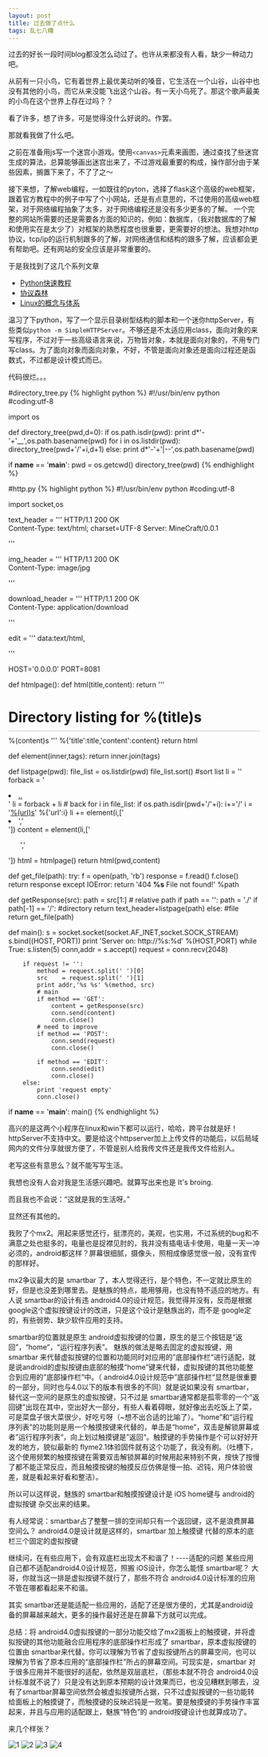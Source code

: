 ```yaml
---
layout: post
title: 过去做了点什么
tags: 乱七八糟
---
```

<style type="text/css">@import url(/media/css/pygments.css);</style>

过去的好长一段时间blog都没怎么动过了。也许从来都没有人看，缺少一种动力吧。

从前有一只小鸟，它有着世界上最优美动听的嗓音，它生活在一个山谷，山谷中也没有其他的小鸟，而它从来没能飞出这个山谷。有一天小鸟死了。那这个歌声最美的小鸟在这个世界上存在过吗？？

看了许多，想了许多，可是觉得没什么好说的。作罢。

那就看我做了什么吧。

之前在准备用js写一个迷宫小游戏。使用`<canvas>`元素来画图，通过查找了些迷宫生成的算法，总算能够画出迷宫出来了，不过游戏最重要的构成，操作部分由于某些因素，搁置下来了，不了了之〜

接下来想，了解web编程，一如既往的pyton，选择了flask这个高级的web框架，跟着官方教程中的例子中写了个小网站，还是有点意思的，不过使用的高级web框架，对于网络编程抽象了太多，对于网络编程还是没有多少更多的了解。
一个完整的网站所需要的还是需要各方面的知识的，例如：数据库，（我对数据库的了解和使用实在是太少了）对框架的熟悉程度也很重要，更需要好的想法。我想对http协议，tcp/ip的运行机制跟多的了解，对网络通信和结构的跟多了解，应该都会更有帮助吧。还有网站的安全应该是非常重要的。

于是我找到了这几个系列文章

 * [Python快速教程](http://www.cnblogs.com/vamei/archive/2012/09/13/2682778.html)
 * [协议森林](http://www.cnblogs.com/vamei/archive/2012/12/05/2802811.html)
 * [Linux的概念与体系](http://www.cnblogs.com/vamei/archive/2012/10/10/2718229.html) 

温习了下python，写了一个显示目录树型结构的脚本和一个迷你httpServer，有些类似`python -m SimpleHTTPServer`。不够还是不太适应用class，面向对象的来写程序，不过对于一些高级语言来说，万物皆对象，本就是面向对象的，不用专门写class。为了面向对象而面向对象，不好，不管是面向对象还是面向过程还是函数式，不过都是设计模式而已。


代码很烂。。。

#directory_tree.py
{% highlight python %}
#!/usr/bin/env python
#coding:utf-8

import os

def directory_tree(pwd,d=0):
	if os.path.isdir(pwd):
		print d*'-'+'\__',os.path.basename(pwd)
		for i in os.listdir(pwd):
			directory_tree(pwd+'/'+i,d+1)
	else:
		print d*'-'+'|--',os.path.basename(pwd)

if __name__ == '__main__':
	pwd = os.getcwd()
	directory_tree(pwd)
{% endhighlight %}

#http.py
{% highlight python %}
#!/usr/bin/env python
#coding:utf-8

import socket,os

text_header = '''
HTTP/1.1 200 OK  
Content-Type: text/html; charset=UTF-8
Server: MineCraft/0.0.1

'''

img_header = '''
HTTP/1.1 200 OK  
Content-Type: image/jpg

'''

download_header = '''
HTTP/1.1 200 OK  
Content-Type: application/download

'''

edit = '''
data:text/html, <style type="text/css">#e{position:absolute;top:0;right:0;bottom:0;left:0;}</style><div id="e"></div><script src="http://d1n0x3qji82z53.cloudfront.net/src-min-noconflict/ace.js" type="text/javascript" charset="utf-8"></script><script>var e=ace.edit("e");e.setTheme("ace/theme/monokai");e.getSession().setMode("ace/mode/ruby");</script>
'''

HOST='0.0.0.0'
PORT=8081


def htmlpage():
	def html(title,content):
		return '''
<!DOCTYPE html>
<html>
<head>
	<title> %(title)s</title>
	<style type="text/css"> h1 {border-bottom: 1px solid #c0c0c0;margin-bottom: 10px;padding-bottom: 10px;white-space: nowrap;}</style>
	<script src="//ajax.googleapis.com/ajax/libs/jquery/1.9.1/jquery.min.js"></script>
</head>
<body>
	<h1> Directory listing for %(title)s</h1>
	%(content)s
</body>
		''' %{'title':title,'content':content}
	return html

def element(inner,tags):
	return inner.join(tags)

def listpage(pwd):
	file_list = os.listdir(pwd)
	file_list.sort() #sort list
	li = ''
	forback = '<li><a href="..">..<a></li>'
	li = forback + li  # back
	for i in file_list:
		if os.path.isdir(pwd+'/'+i):
			i+='/'
		i = '<a href="%(url)s">%(url)s</a>' %{'url':i}
		li += element(i,['<li>','</li>'])
	content = element(li,['<ul>','</ul>'])
	html = htmlpage()
	return html(pwd,content)

def get_file(path):
	try:
		f = open(path, 'rb')
		response = f.read()
		f.close()
		return response
	except  IOError:
		return '404 <b>%s</b> File not found!' %path

def getResponse(src):
	path = src[1:] # relative path
	if path == '':
		path = './'
	if path[-1] == '/':
		#directory
		return text_header+listpage(path) 
	else:
		#file
		return get_file(path)

def main():
	s = socket.socket(socket.AF_INET,socket.SOCK_STREAM)
	s.bind((HOST, PORT))
	print 'Server on: http://%s:%d' %(HOST,PORT)
	while True:
		s.listen(5)
		conn,addr = s.accept()
		request   = conn.recv(2048)

		if request != '':
			method = request.split(' ')[0]
			src    = request.split(' ')[1]
			print addr,'%s %s' %(method, src)
			# main
			if method == 'GET':
				content = getResponse(src)
				conn.send(content)
				conn.close()
			# need to improve
			if method == 'POST':
				conn.send(request)
				conn.close()

			if method == 'EDIT':
				conn.send(edit)
				conn.close()
		else:
			print 'request empty'
			conn.close()


if __name__ == '__main__':
	main()
{% endhighlight %}

高兴的是这两个小程序在linux和win下都可以运行，哈哈，跨平台就是好！httpServer不支持中文。要是给这个httpserver加上上传文件的功能后，以后局域网内的文件分享就很方便了，不管是别人给我传文件还是我传文件给别人。


老写这些有意思么？就不能写写生活。

我想也没有人会对我是生活感兴趣吧。就算写出来也是 It's broing.

而且我也不会说：“这就是我的生活呀。”

显然还有其他的。

我败了个mx2。用起来感觉还行，挺漂亮的，美观，也实用，不过系统的bug和不满意之处也挺多的，电量也是捉襟见肘的，我并没有插电话卡使用，电量一天一冲必须的，android都这样？屏幕很细腻，摄像头，照相成像感觉很一般，没有宣传的那样好。

mx2争议最大的是 smartbar 了，本人觉得还行，是个特色，不一定就比原生的好，但是也没差到哪里去。是魅族的特点，能用够用，也没有特不适应的地方。有人说 smartbar的设计有违 android4.0的设计规范，我觉得并没有，反而是根据 google这个虚拟按键设计的改进，只是这个设计是魅族出的，而不是 google定的，有些弱势、缺少软件应用的支持。

smartbar的位置就是原生 android虚拟按键的位置，原生的是三个按钮是“返回”，“home”，“运行程序列表”。 魅族的做法是略去固定的虚拟按键，用 smartbar 来代替虚拟按键的位置和功能同时对应用的”底部操作栏“进行适配，就是说android的虚拟按键由底部的触摸“home”键来代替，虚拟按键的其他功能整合到应用的”底部操作栏“中。（ android4.0设计规范中”底部操作栏“显然是很重要的一部分，同时也与4.0以下的版本有很多的不同）就是说如果没有 smartbar，替代这一空间的是原生的虚拟按键，只不过是 smartbar通常都是孤零零的一个“返回键”出现在其中，空出好大一部分，有些人看着碍眼，就好像出去吃饭上了菜，可是菜盘子很大菜很少，好吃亏呀（~想不出合适的比喻了）。“home”和“运行程序列表”的功能则是用一个触摸按键来代替的，单击是“home”，双击是解锁屏幕或者”运行程序列表“，向上划过触摸键是”返回“。触摸键的手势操作是个可以好好开发的地方，貌似最新的 flyme2.1体验固件就有这个功能了，我没有刷。（吐槽下，这个使用频繁的触摸按键在需要双击解锁屏幕的时候用起来特别不爽，按快了按慢了都不能正常反应，而且触摸按键的触摸反应仿佛是慢一拍、迟钝，用户体验很差，就是看起来好看和整洁）。

所以可以这样说，魅族的 smartbar和触摸按键设计是 iOS home键与 android的虚拟按键 杂交出来的结果。


有人经常说：smartbar占了整整一排的空间却只有一个返回键，这不是浪费屏幕空间么？
android4.0是设计就是这样的，smartbar 加上触摸键 代替的原本的底栏三个固定的虚拟按键

继续问，在有些应用下，会有双底栏出现太不和谐了！----适配的问题
某些应用自己都不适配android4.0设计规范，照搬 iOS设计，你怎么能怪 smartbar呢？
大哥，你就当这一排是虚拟按键不就行了，那些不符合 android4.0设计标准的应用不管在哪都看起来不和谐。

其实 smartbar还是能适配一些应用的，适配了还是很方便的，尤其是android设备的屏幕越来越大，更多的操作最好还是在屏幕下方就可以完成。

总结：将 android4.0虚拟按键的一部分功能交给了mx2面板上的触摸键，并将虚拟按键的其他功能融合应用程序的底部操作栏形成了 smartbar，原本虚拟按键的位置由 smartbar来代替。你可以理解为节省了虚拟按键所占的屏幕空间，也可以理解为节省了原本应用的“底部操作栏”所占的屏幕空间。可现实是，smartbar 对于很多应用并不能很好的适配，依然是双层底栏，（那些本就不符合 android4.0设计标准就不说了）只是没有达到原本预期的设计效果而已，也没见糟糕到哪去，没有了smartbar屏幕空间依然会被虚拟按键所占据，只不过虚拟按键的一些功能转给面板上的触摸键了，而触摸键的反映迟钝是一败笔。要是触摸键的手势操作丰富起来，并且与应用的适配跟上，魅族“特色”的 android按键设计也就算成功了。



来几个样张？

![1](https://f.xavierskip.com:42049/i/0522e04030754b8d1d708474ab6b8ea1fa7c8a4711db2e1cbd190fcf4a891bae.jpg)
![2](https://f.xavierskip.com:42049/i/58819f1a5655a01e1a59cf8346fa77d1d51be7ee56b79eba1fd918d4013798dd.jpg)
![3](https://f.xavierskip.com:42049/i/281fccff05d65e0a3cecf38753934c747060c03f659112bc668bcd4bc7730db8.jpg)
![4](https://f.xavierskip.com:42049/i/b8e370b3d6bc2a411bd0423a24728cf5c85c09d48356fe7e6a14d3e19fe02945.jpg)

